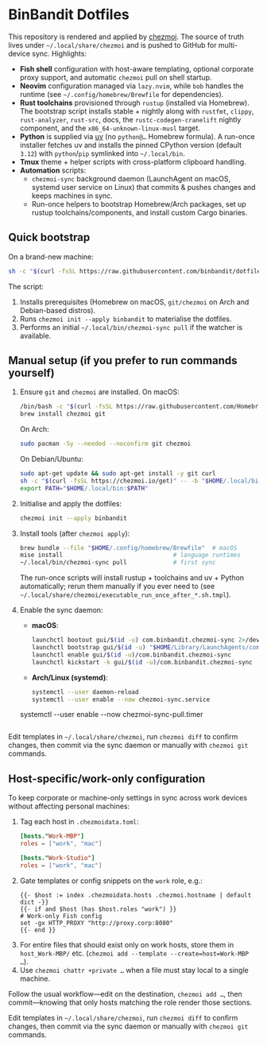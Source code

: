 # BinBandit Dotfiles

This repository is rendered and applied by [chezmoi](https://www.chezmoi.io/). The source of truth lives under `~/.local/share/chezmoi` and is pushed to GitHub for multi-device sync. Highlights:

- **Fish shell** configuration with host-aware templating, optional corporate proxy support, and automatic `chezmoi` pull on shell startup.
- **Neovim** configuration managed via `lazy.nvim`, while `bob` handles the runtime (see `~/.config/homebrew/Brewfile` for dependencies).
- **Rust toolchains** provisioned through `rustup` (installed via Homebrew). The bootstrap script installs stable + nightly along with `rustfmt`, `clippy`, `rust-analyzer`, `rust-src`, docs, the `rustc-codegen-cranelift` nightly component, and the `x86_64-unknown-linux-musl` target.
- **Python** is supplied via [uv](https://github.com/astral-sh/uv) (no `python@…` Homebrew formula). A run-once installer fetches uv and installs the pinned CPython version (default `3.12`) with `python`/`pip` symlinked into `~/.local/bin`.
- **Tmux** theme + helper scripts with cross-platform clipboard handling.
- **Automation** scripts:
  - `chezmoi-sync` background daemon (LaunchAgent on macOS, systemd user service on Linux) that commits & pushes changes and keeps machines in sync.
  - Run-once helpers to bootstrap Homebrew/Arch packages, set up rustup toolchains/components, and install custom Cargo binaries.

## Quick bootstrap

On a brand-new machine:

```bash
sh -c "$(curl -fsSL https://raw.githubusercontent.com/binbandit/dotfiles/main/scripts/bootstrap.sh)"
```

The script:

1. Installs prerequisites (Homebrew on macOS, `git/chezmoi` on Arch and Debian-based distros).
2. Runs `chezmoi init --apply binbandit` to materialise the dotfiles.
3. Performs an initial `~/.local/bin/chezmoi-sync pull` if the watcher is available.

## Manual setup (if you prefer to run commands yourself)

1. Ensure `git` and `chezmoi` are installed. On macOS:
   ```bash
   /bin/bash -c "$(curl -fsSL https://raw.githubusercontent.com/Homebrew/install/HEAD/install.sh)"
   brew install chezmoi git
   ```
   On Arch:
   ```bash
   sudo pacman -Sy --needed --noconfirm git chezmoi
   ```
   On Debian/Ubuntu:
   ```bash
   sudo apt-get update && sudo apt-get install -y git curl
   sh -c "$(curl -fsSL https://chezmoi.io/get)" -- -b "$HOME/.local/bin"
   export PATH="$HOME/.local/bin:$PATH"
   ```

2. Initialise and apply the dotfiles:
   ```bash
   chezmoi init --apply binbandit
   ```

3. Install tools (after `chezmoi apply`):
   ```bash
   brew bundle --file "$HOME/.config/homebrew/Brewfile"  # macOS
   mise install                               # language runtimes
   ~/.local/bin/chezmoi-sync pull             # first sync
   ```
   The run-once scripts will install rustup + toolchains and uv + Python automatically; rerun them manually if you ever need to (see `~/.local/share/chezmoi/executable_run_once_after_*.sh.tmpl`).

4. Enable the sync daemon:
   - **macOS**:
     ```bash
     launchctl bootout gui/$(id -u) com.binbandit.chezmoi-sync 2>/dev/null || true
     launchctl bootstrap gui/$(id -u) "$HOME/Library/LaunchAgents/com.binbandit.chezmoi-sync.plist"
     launchctl enable gui/$(id -u)/com.binbandit.chezmoi-sync
     launchctl kickstart -k gui/$(id -u)/com.binbandit.chezmoi-sync
     ```
   - **Arch/Linux (systemd)**:
     ```bash
     systemctl --user daemon-reload
     systemctl --user enable --now chezmoi-sync.service
   systemctl --user enable --now chezmoi-sync-pull.timer
    ```

Edit templates in `~/.local/share/chezmoi`, run `chezmoi diff` to confirm changes, then commit via the sync daemon or manually with `chezmoi git` commands.

## Host-specific/work-only configuration

To keep corporate or machine-only settings in sync across work devices without affecting personal machines:

1. Tag each host in `.chezmoidata.toml`:
   ```toml
   [hosts."Work-MBP"]
   roles = ["work", "mac"]

   [hosts."Work-Studio"]
   roles = ["work", "mac"]
   ```
2. Gate templates or config snippets on the `work` role, e.g.:
   ```fish
   {{- $host := index .chezmoidata.hosts .chezmoi.hostname | default dict -}}
   {{- if and $host (has $host.roles "work") }}
   # Work-only Fish config
   set -gx HTTP_PROXY "http://proxy.corp:8080"
   {{- end }}
   ```
3. For entire files that should exist only on work hosts, store them in `host_Work-MBP/` etc. (`chezmoi add --template --create=host=Work-MBP …`).
4. Use `chezmoi chattr +private …` when a file must stay local to a single machine.

Follow the usual workflow—edit on the destination, `chezmoi add …`, then commit—knowing that only hosts matching the role render those sections.

Edit templates in `~/.local/share/chezmoi`, run `chezmoi diff` to confirm changes, then commit via the sync daemon or manually with `chezmoi git` commands.
